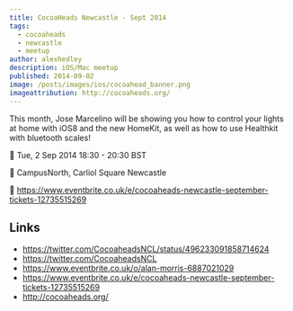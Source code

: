 ```yaml
---
title: CocoaHeads Newcastle - Sept 2014
tags:
  - cocoaheads
  - newcastle
  - meetup
author: alexhedley
description: iOS/Mac meetup
published: 2014-09-02
image: /posts/images/ios/cocoahead_banner.png
imageattribution: http://cocoaheads.org/
---
```


<!-- # CocoaHeads Newcastle - Sept 2014 -->

This month, Jose Marcelino will be showing you how to control your lights at home with iOS8 and the new HomeKit, as well as how to use Healthkit with bluetooth scales!

📅 Tue, 2 Sep 2014 18:30 - 20:30 BST

📍 CampusNorth, Carliol Square Newcastle

🔗 https://www.eventbrite.co.uk/e/cocoaheads-newcastle-september-tickets-12735515269

## Links

- https://twitter.com/CocoaheadsNCL/status/496233091858714624
- https://twitter.com/CocoaheadsNCL
- https://www.eventbrite.co.uk/o/alan-morris-6887021029
- https://www.eventbrite.co.uk/e/cocoaheads-newcastle-september-tickets-12735515269
- http://cocoaheads.org/
